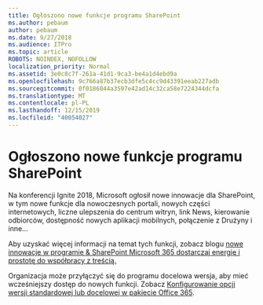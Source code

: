 ```yaml
---
title: Ogłoszono nowe funkcje programu SharePoint
ms.author: pebaum
author: pebaum
ms.date: 9/27/2018
ms.audience: ITPro
ms.topic: article
ROBOTS: NOINDEX, NOFOLLOW
localization_priority: Normal
ms.assetid: 3e0c8c7f-261a-41d1-9ca3-be4a1d4ebd9a
ms.openlocfilehash: 9c766a87b37ecb3dfe5c4cc9d43391eeab227adb
ms.sourcegitcommit: 0f0186044a3597e42ad14c32ca58e7224344dcfa
ms.translationtype: MT
ms.contentlocale: pl-PL
ms.lasthandoff: 12/15/2019
ms.locfileid: "40054027"
---
```

# <a name="sharepoint-new-features-announced"></a>Ogłoszono nowe funkcje programu SharePoint

Na konferencji Ignite 2018, Microsoft ogłosił nowe innowacje dla SharePoint, w tym nowe funkcje dla nowoczesnych portali, nowych części internetowych, liczne ulepszenia do centrum witryn, link News, kierowanie odbiorców, dostępność nowych aplikacji mobilnych, połączenie z Drużyny i inne...
  
Aby uzyskać więcej informacji na temat tych funkcji, zobacz blogu [nowe innowacje w programie &amp; SharePoint Microsoft 365 dostarczaj energię i prostotę do współpracy z treścią.](https://go.microsoft.com/fwlink/?linkid=2026502)
  
Organizacja może przyłączyć się do programu docelowa wersja, aby mieć wcześniejszy dostęp do nowych funkcji. Zobacz [Konfigurowanie opcji wersji standardowej lub docelowej w pakiecie Office 365](https://docs.microsoft.com/office365/admin/manage/release-options-in-office-365).
